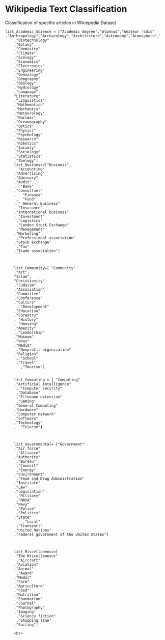 # Wikipedia Text Classification<br>
Classification of specific articles in Wikiepedia Dataset

```
list_Academic_Science = ["Academic degree","Alumnus","Amateur radio" ,"Anthropology","Archaeology","Architecture","Astronomy","Atmosphere","Bioinformatics","Biology"
    ,"Biotechnology"
    ,"Botany"
    ,"Chemistry"
    ,"Climate"
    ,"Ecology"
    ,"Economics"
    ,"Electronics"
    ,"Engineering"
    ,"Genealogy"
    ,"Geography"
    ,"Geology"
    ,"Hydrology"
    ,"Language",
    "Literature"
    ,"Linguistics"
    ,"Mathematics"
    ,"Mechanics"
    ,"Meteorology"
    ,"Nuclear"
    ,"Oceanography"
    ,"Optics"
    ,"Physics"
    ,"Psychology"
    ,"Research"
    ,"Robotics"
    ,"Society"
    ,"Sociology"
    ,"Statistics"
    ,"Zoology"]
    list_Business=["Business",
      "Accounting"
    ,"Advertising"
    ,"Advisory"
    ,"Audit"
    ,  "Bank"
    ,"Consultant"
    ,   "Finance"
     ,  "Fund"
    , " General Business"
    , "Insurance"
    ,"International business"
    , "Investment"
     ,"Logistics"
     ,"London Stock Exchange"
     ,"Management"
    ,"Marketing"
     ,"Professional association"
    ,"Stock exchange"
     ,"Tax"
    ,"Trade association"]
    ```


    list_Community=[ "Community"
    ,"Art",
    "Islam",
    "Christianity"
    ,"Judaism"
    ,"Association"
    ,"Committee"
    ,"Conference"
    ,"Culture"
     , "Development"
    ,"Education"
    ,"Forestry"
    , "History"
    , "Housing"
    ,"Amenity"
    , "Leadership"
    ,"Museum"
    ,"News"
    ,"Media"
     ,"Nonprofit organization"
    ,"Religion"
     , "School"
     ,"Travel"
       ,"Tourism"]


    list_Computing = [ "Computing"
    ,"Artificial intelligence"
     , "Computer security"
     ,"Database"
     ,"Filename extension"
     ,"Gaming"
    ,"General Computing"
    ,"Hardware"
    ,"Computer network"
    ,"Software"
    ,"Technology"
    ,  "Telecom"]



    list_Governmental= ["Government"
    ,"Air force"
     ,"Alliance"
    ,"Authority"
     ,"Bureau"
     ,"Council"
     ,"Energy"
    ,"Environment"
     ,"Food and Drug Administration"
    ,"Institute"
    ,"Law"
    ,"Legislation"
     ,"Military"
     ,"NASA"
    ,"Navy"
     ,"Police"
     ,"Politics"
    ,"State"
        ,"Local"
     ,"Transport"
    ,"United Nations"
    ,"Federal government of the United States"]



    list_Miscellaneous=[
     "The Miscellaneous"
     ,"Aircraft"
    ,"Aviation"
    ,"Animal"
     ,"Award"
    ,"Medal"
    ,"Farm"
    ,"Agriculture"
    ,"Food"
    ,"Nutrition"
    ,"Foundation"
    ,"Journal"
    ,"Photography"
    ,"Imaging"
     ,"Science fiction"
     ,"Shipping line"
    ,"Sailing"]
    
    <br>

